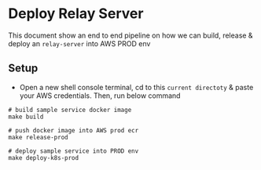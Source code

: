 # Deploy Relay Server

This document show an end to end pipeline on how we can build, release & deploy an `relay-server` into AWS PROD env

## Setup
- Open a new shell console terminal, cd to this `current directoty` & paste your AWS credentials. Then, run below command
```
# build sample service docker image
make build

# push docker image into AWS prod ecr
make release-prod

# deploy sample service into PROD env
make deploy-k8s-prod
```
